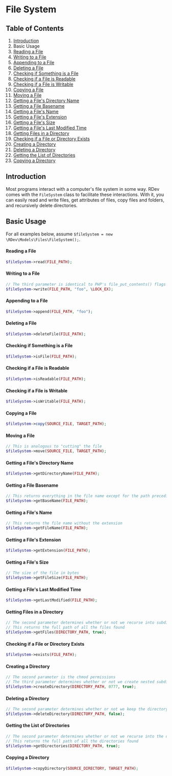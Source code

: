 # File System

## Table of Contents
1. [Introduction](#introduction)
2. Basic Usage
  1. [Reading a File](#reading-a-file)
  2. [Writing to a File](#writing-to-a-file)
  3. [Appending to a File](#appending-to-a-file)
  4. [Deleting a File](#deleting-a-file)
  5. [Checking if Something is a File](#checking-if-something-is-a-file)
  6. [Checking if a File is Readable](#checking-if-a-file-is-readable)
  7. [Checking if a File is Writable](#checking-if-a-file-is-writable)
  8. [Copying a File](#copying-a-file)
  9. [Moving a File](#moving-a-file)
  10. [Getting a File's Directory Name](#getting-a-files-directory-name)
  11. [Getting a File Basename](#getting-a-file-basename)
  12. [Getting a File's Name](#getting-a-files-name)
  13. [Getting a File's Extension](#getting-a-files-extension)
  14. [Getting a File's Size](#getting-a-files-size)
  15. [Getting a File's Last Modified Time](#getting-a-files-last-modified-time)
  16. [Getting Files in a Directory](#getting-files-in-a-directory)
  17. [Checking if a File or Directory Exists](#checking-if-a-file-or-directory-exists)
  18. [Creating a Directory](#creating-a-directory)
  19. [Deleting a Directory](#deleting-a-directory)
  20. [Getting the List of Directories](#getting-the-list-of-directories)
  21. [Copying a Directory](#copying-a-directory)

## Introduction
Most programs interact with a computer's file system in some way.  RDev comes with the `FileSystem` class to facilitate these interactions.  With it, you can easily read and write files, get attributes of files, copy files and folders, and recursively delete directories.

## Basic Usage
For all examples below, assume `$fileSystem = new \RDev\Models\Files\FileSystem();`.

#### Reading a File
```php
$fileSystem->read(FILE_PATH);
```

#### Writing to a File
```php
// The third parameter is identical to PHP's file_put_contents() flags
$fileSystem->write(FILE_PATH, "foo", \LOCK_EX);
```

#### Appending to a File
```php
$fileSystem->append(FILE_PATH, "foo");
```

#### Deleting a File
```php
$fileSystem->deleteFile(FILE_PATH);
```

#### Checking if Something is a File
```php
$fileSystem->isFile(FILE_PATH);
```

#### Checking if a File is Readable
```php
$fileSystem->isReadable(FILE_PATH);
```

#### Checking if a File is Writable
```php
$fileSystem->isWritable(FILE_PATH);
```

#### Copying a File
```php
$fileSystem->copy(SOURCE_FILE, TARGET_PATH);
```

#### Moving a File
```php
// This is analogous to "cutting" the file
$fileSystem->move(SOURCE_FILE, TARGET_PATH);
```

#### Getting a File's Directory Name
```php
$fileSystem->getDirectoryName(FILE_PATH);
```

#### Getting a File Basename
```php
// This returns everything in the file name except for the path preceding it
$fileSystem->getBaseName(FILE_PATH);
```

#### Getting a File's Name
```php
// This returns the file name without the extension
$fileSystem->getFileName(FILE_PATH);
```

#### Getting a File's Extension
```php
$fileSystem->getExtension(FILE_PATH);
```

#### Getting a File's Size
```php
// The size of the file in bytes
$fileSystem->getFileSize(FILE_PATH);
```

#### Getting a File's Last Modified Time
```php
$fileSystem->getLastModified(FILE_PATH);
```

#### Getting Files in a Directory
```php
// The second parameter determines whether or not we recurse into subdirectories
// This returns the full path of all the files found
$fileSystem->getFiles(DIRECTORY_PATH, true);
```

#### Checking if a File or Directory Exists
```php
$fileSystem->exists(FILE_PATH);
```

#### Creating a Directory
```php
// The second parameter is the chmod permissions
// The third parameter determines whether or not we create nested subdirectories
$fileSystem->createDirectory(DIRECTORY_PATH, 0777, true);
```

#### Deleting a Directory
```php
// The second parameter determines whether or not we keep the directory structure
$fileSystem->deleteDirectory(DIRECTORY_PATH, false);
```

#### Getting the List of Directories
```php
// The second parameter determines whether or not we recurse into the directories
// This returns the full path of all the directories found
$fileSystem->getDirectories(DIRECTORY_PATH, true);
```

#### Copying a Directory
```php
$fileSystem->copyDirectory(SOURCE_DIRECTORY, TARGET_PATH);
```